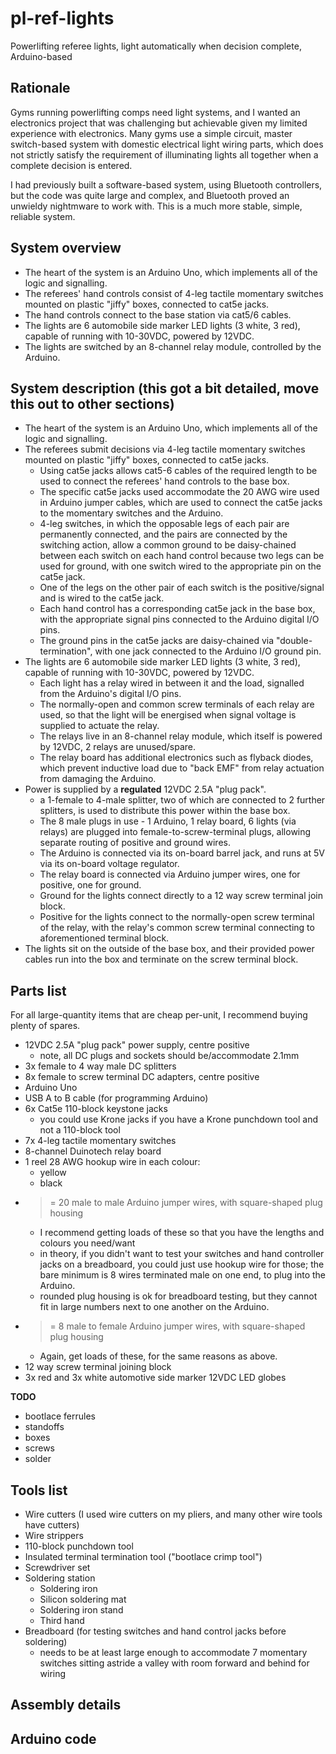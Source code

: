# pl-ref-lights
Powerlifting referee lights, light automatically when decision complete, Arduino-based
## Rationale
Gyms running powerlifting comps need light systems, and I wanted an electronics project that was challenging but achievable given my limited experience with electronics.  Many gyms use a simple circuit, master switch-based system with domestic electrical light wiring parts, which does not strictly satisfy the requirement of illuminating lights all together when a complete decision is entered.

I had previously built a software-based system, using Bluetooth controllers, but the code was quite large and complex, and Bluetooth proved an unwieldy nightmware to work with.  This is a much more stable, simple, reliable system.
## System overview
- The heart of the system is an Arduino Uno, which implements all of the logic and signalling.
- The referees' hand controls consist of 4-leg tactile momentary switches mounted on plastic "jiffy" boxes, connected to cat5e jacks.
- The hand controls connect to the base station via cat5/6 cables.
- The lights are 6 automobile side marker LED lights (3 white, 3 red), capable of running with 10-30VDC, powered by 12VDC.
- The lights are switched by an 8-channel relay module, controlled by the Arduino.
## System description (this got a bit detailed, move this out to other sections)
- The heart of the system is an Arduino Uno, which implements all of the logic and signalling.
- The referees submit decisions via 4-leg tactile momentary switches mounted on plastic "jiffy" boxes, connected to cat5e jacks.
    - Using cat5e jacks allows cat5-6 cables of the required length to be used to connect the referees' hand controls to the base box.
    - The specific cat5e jacks used accommodate the 20 AWG wire used in Arduino jumper cables, which are used to connect the cat5e jacks to the momentary switches and the Arduino. 
    - 4-leg switches, in which the opposable legs of each pair are permanently connected, and the pairs are connected by the switching action, allow a common ground to be daisy-chained between each switch on each hand control because two legs can be used for ground, with one switch wired to the appropriate pin on the cat5e jack.
    - One of the legs on the other pair of each switch is the positive/signal and is wired to the cat5e jack.
    - Each hand control has a corresponding cat5e jack in the base box, with the appropriate signal pins connected to the Arduino digital I/O pins.
    - The ground pins in the cat5e jacks are daisy-chained via "double-termination", with one jack connected to the Arduino I/O ground pin.
- The lights are 6 automobile side marker LED lights (3 white, 3 red), capable of running with 10-30VDC, powered by 12VDC.
    - Each light has a relay wired in between it and the load, signalled from the Arduino's digital I/O pins.
    - The normally-open and common screw terminals of each relay are used, so that the light will be energised when signal voltage is supplied to actuate the relay.
    - The relays live in an 8-channel relay module, which itself is powered by 12VDC, 2 relays are unused/spare.
    - The relay board has additional electronics such as flyback diodes, which prevent inductive load due to "back EMF" from relay actuation from damaging the Arduino.
- Power is supplied by a **regulated** 12VDC 2.5A "plug pack".
    - a 1-female to 4-male splitter, two of which are connected to 2 further splitters, is used to distribute this power within the base box.
    - The 8 male plugs in use - 1 Arduino, 1 relay board, 6 lights (via relays) are plugged into female-to-screw-terminal plugs, allowing separate routing of positive and ground wires.
    - The Arduino is connected via its on-board barrel jack, and runs at 5V via its on-board voltage regulator.
    - The relay board is connected via Arduino jumper wires, one for positive, one for ground.
    - Ground for the lights connect directly to a 12 way screw terminal join block.
    - Positive for the lights connect to the normally-open screw terminal of the relay, with the relay's common screw terminal connecting to aforementioned terminal block.
- The lights sit on the outside of the base box, and their provided power cables run into the box and terminate on the screw terminal block.
## Parts list
For all large-quantity items that are cheap per-unit, I recommend buying plenty of spares.

- 12VDC 2.5A "plug pack" power supply, centre positive
    - note, all DC plugs and sockets should be/accommodate 2.1mm 
- 3x female to 4 way male DC splitters
- 8x female to screw terminal DC adapters, centre positive
- Arduino Uno
- USB A to B cable (for programming Arduino)
- 6x Cat5e 110-block keystone jacks
    - you could use Krone jacks if you have a Krone punchdown tool and not a 110-block tool   
- 7x 4-leg tactile momentary switches 
- 8-channel Duinotech relay board
- 1 reel 28 AWG hookup wire in each colour:
    - yellow
    - black
- >= 20 male to male Arduino jumper wires, with square-shaped plug housing
    - I recommend getting loads of these so that you have the lengths and colours you need/want
    - in theory, if you didn't want to test your switches and hand controller jacks on a breadboard, you could just use hookup wire for those; the bare minimum is 8 wires terminated male on one end, to plug into the Arduino.  
    - rounded plug housing is ok for breadboard testing, but they cannot fit in large numbers next to one another on the Arduino.
- >= 8 male to female Arduino jumper wires, with square-shaped plug housing
    - Again, get loads of these, for the same reasons as above.
- 12 way screw terminal joining block
- 3x red and 3x white automotive side marker 12VDC LED globes

**TODO**
- bootlace ferrules
- standoffs
- boxes
- screws
- solder

## Tools list
- Wire cutters (I used wire cutters on my pliers, and many other wire tools have cutters)
- Wire strippers
- 110-block punchdown tool
- Insulated terminal termination tool ("bootlace crimp tool")
- Screwdriver set
- Soldering station
    - Soldering iron
    - Silicon soldering mat
    - Soldering iron stand
    - Third hand
- Breadboard (for testing switches and hand control jacks before soldering)
    - needs to be at least large enough to accommodate 7 momentary switches sitting astride a valley with room forward and behind for wiring  
## Assembly details
## Arduino code
